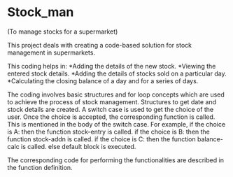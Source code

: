 # Stock_man
(To manage stocks for a supermarket)

This project deals with creating a code-based solution for stock management in supermarkets. 

This coding helps in:
*Adding the details of the new stock.
*Viewing the entered stock details.
*Adding the details of stocks sold on a particular day.
*Calculating the closing balance of a day and for a series of days.

The coding involves basic structures and for loop concepts which are used to achieve the process of stock management.
Structures to get date and stock details are created.
A switch case is used to get the choice of the user.
Once the choice is accepted, the corresponding function is called.
This is mentioned in the body of the switch case.
For example,
if the choice is A: then the function stock-entry is called.
if the choice is B: then the function stock-addn is called.
if the choice is C: then the function balance-calc is called.
else default block is executed.

The corresponding code for performing the functionalities are described in the function definition.

